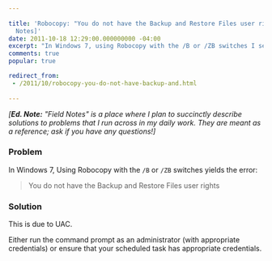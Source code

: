 ```yaml
---
 
title: 'Robocopy: "You do not have the Backup and Restore Files user rights" [Field
  Notes]'
date: 2011-10-18 12:29:00.000000000 -04:00
excerpt: "In Windows 7, using Robocopy with the /B or /ZB switches I see the error 'You do not have the Backup and Restore Files user rights'."
comments: true
popular: true

redirect_from: 
 - /2011/10/robocopy-you-do-not-have-backup-and.html
 
---
```

*[**Ed. Note:** "Field Notes" is a place where I plan to succinctly describe solutions to problems that I run across in my daily work. They are meant as a reference; ask if you have any questions!]*

### Problem

In Windows 7, Using Robocopy with the `/B` or `/ZB` switches yields the error:

> You do not have the Backup and Restore Files user rights

### Solution

This is due to UAC.

Either run the command prompt as an administrator (with appropriate credentials) or ensure that your scheduled task has appropriate credentials.
